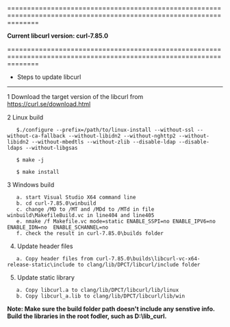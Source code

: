 ====================================================================================================================

**Current libcurl version: curl-7.85.0**

====================================================================================================================
* Steps to update libcurl
********************************************************************************************************************
1 Download the target version of the libcurl from  https://curl.se/download.html

2 Linux build
```
   $./configure --prefix=/path/to/linux-install --without-ssl --without-ca-fallback --without-libidn2 --without-nghttp2 --without-libidn2 --without-mbedtls --without-zlib --disable-ldap --disable-ldaps --without-libgsas

   $ make -j

   $ make install
```

3  Windows build
```
   a. start Visual Studio X64 command line
   b. cd curl-7.85.0\winbuild
   c. change /MD to /MT and /MDd to /MTd in file winbuild\MakefileBuild.vc in line404 and line405
   e. nmake /f Makefile.vc mode=static ENABLE_SSPI=no ENABLE_IPV6=no ENABLE_IDN=no  ENABLE_SCHANNEL=no
   f. check the result in curl-7.85.0\builds folder
```

4. Update header files
```
   a. Copy header files from curl-7.85.0\builds\libcurl-vc-x64-release-static\include to clang/lib/DPCT/libcurl/include folder
```

5. Update static library
```
   a. Copy libcurl.a to clang/lib/DPCT/libcurl/lib/linux
   b. Copy libcurl_a.lib to clang/lib/DPCT/libcurl/lib/win
 ```


**Note: Make sure the build folder path doesn't include any senstive info. Build the libraries in the root fodler, such as D:\lib_curl.**
